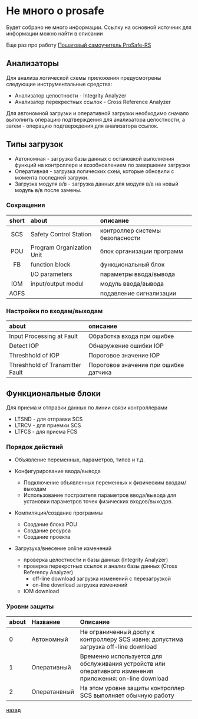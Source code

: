 # Не много о prosafe

Будет собрано не много информации. Ссылку на основной источник для информации можно найти в описании

Eще раз про работу
[Пошаговый самоучитель ProSafe-RS](http://www.maxplant.ru/article/prosafe_tutorial_content.php)

## Анализаторы

Для анализа логической схемы приложения предусмотрены следующие инструментальные средства:

* Анализатор целостности - Integrity Analyzer
* Анализатор перекрестных ссылок - Cross Reference Analyzer

Для автономной загрузки и оперативной загрузки необходимо сначало выполнить операцию подтверждения для анализатора целостности, а затем - операцию подтверждения для анализатора ссылок.

## Типы загрузок

* Автономная - загрузка базы данных с остановкой выполнения функций на контроллере и возобновлением по завершении загрузки
* Оперативная - загрузка логических схем, которые обновили с момента последней загруки.
* Загрузка модуля в/в - загрузка данных для модуля в/в на новый модуль в/в после замены.

### Сокращения

| short|about|описание |
|:------:|:------|:------|
|SCS| Safety Control Station  | контроллер системы безопасности  |
|POU   |Program Organization Unit   |блок организации программ   |
| FB  | function block  | функциональный блок  |
|   | I/O parameters | параметры ввода/вывода  |
| IOM  |  input/output modul |модуль ввода/вывода   |
|AOFS   |   | подавление сигнализации  |

### Настройки по входам/выходам

| about|описание |
|:------|:------|
| Input Processing at Fault   |Обработка входа при ошибке   |
|  Detect IOP  | Обнаружение ошибки IOP  |
|Threshhold of IOP   | Пороговое значение IOP  |
| Threshhold of Transmitter Fault  |  Пороговое значение при ошибке датчика |

## Функциональные блоки

Для приема и отправки данных по линии связи контроллерами

* LTSND - для отправки SCS
* LTRCV - для приемки SCS
* LTFCS - для приема FCS

### Порядок действий

* Объявление переменных, параметров, типов и т.д.
* Конфигурирование ввода/вывода
  * Подключение объявленных переменных к физическим входам/выходам
  * Использование построителя параметров ввода/вывода для установки параметров точек физических входов/выходов.

* Компиляция/создание программы
  * Создание блока POU
  * Создание ресурса
  * Создание проекта

* Загрузука/внесение online изменений
  * проверка целостности и базы данных (Integrity Analyzer)
  * проверка перекрстных ссылок и анализ базы данных (Cross Referency Analyzer)
    * off-line download загрузка изменений с перезагрузкой
    * on-line download загрузка изменений
  * IOM download

### Уровни защиты

| about|Название | Описание
|:------|:------|:------|
|0   | Автономный  |Не ограниченный доспу к контроллеру SCS извне: допустима загрузка off-line download  |
|1   |Оперативный |Временно используется для обслуживания устройств или оперативного изменения приложения: on-line download  |
|2   | Оператанвный  |На этом уровне защиты контроллер SCS выполняет обычную работу   |

[назад](../index.md)
